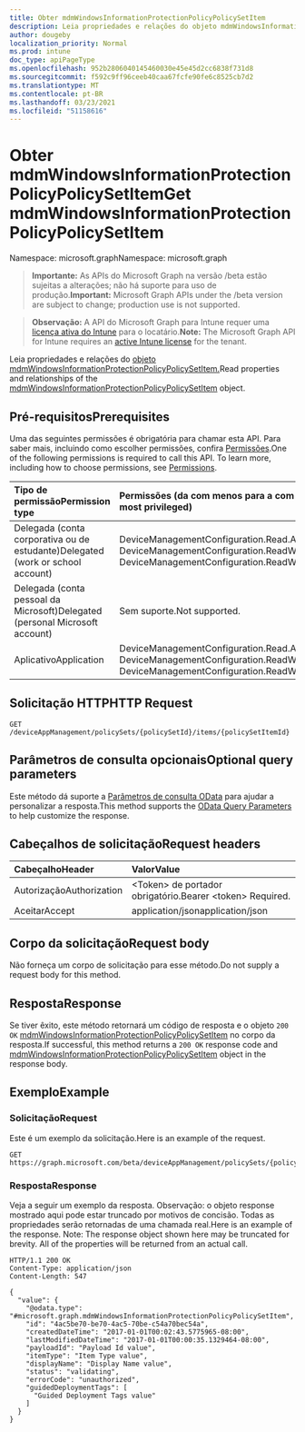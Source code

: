 ```yaml
---
title: Obter mdmWindowsInformationProtectionPolicyPolicySetItem
description: Leia propriedades e relações do objeto mdmWindowsInformationProtectionPolicyPolicySetItem.
author: dougeby
localization_priority: Normal
ms.prod: intune
doc_type: apiPageType
ms.openlocfilehash: 952b2806040145460030e45e45d2cc6838f731d8
ms.sourcegitcommit: f592c9ff96ceeb40caa67fcfe90fe6c8525cb7d2
ms.translationtype: MT
ms.contentlocale: pt-BR
ms.lasthandoff: 03/23/2021
ms.locfileid: "51158616"
---
```

# <a name="get-mdmwindowsinformationprotectionpolicypolicysetitem"></a><span data-ttu-id="e72c8-103">Obter mdmWindowsInformationProtectionPolicyPolicySetItem</span><span class="sxs-lookup"><span data-stu-id="e72c8-103">Get mdmWindowsInformationProtectionPolicyPolicySetItem</span></span>

<span data-ttu-id="e72c8-104">Namespace: microsoft.graph</span><span class="sxs-lookup"><span data-stu-id="e72c8-104">Namespace: microsoft.graph</span></span>

> <span data-ttu-id="e72c8-105">**Importante:** As APIs do Microsoft Graph na versão /beta estão sujeitas a alterações; não há suporte para uso de produção.</span><span class="sxs-lookup"><span data-stu-id="e72c8-105">**Important:** Microsoft Graph APIs under the /beta version are subject to change; production use is not supported.</span></span>

> <span data-ttu-id="e72c8-106">**Observação:** A API do Microsoft Graph para Intune requer uma [licença ativa do Intune](https://go.microsoft.com/fwlink/?linkid=839381) para o locatário.</span><span class="sxs-lookup"><span data-stu-id="e72c8-106">**Note:** The Microsoft Graph API for Intune requires an [active Intune license](https://go.microsoft.com/fwlink/?linkid=839381) for the tenant.</span></span>

<span data-ttu-id="e72c8-107">Leia propriedades e relações do [objeto mdmWindowsInformationProtectionPolicyPolicySetItem.](../resources/intune-policyset-mdmwindowsinformationprotectionpolicypolicysetitem.md)</span><span class="sxs-lookup"><span data-stu-id="e72c8-107">Read properties and relationships of the [mdmWindowsInformationProtectionPolicyPolicySetItem](../resources/intune-policyset-mdmwindowsinformationprotectionpolicypolicysetitem.md) object.</span></span>

## <a name="prerequisites"></a><span data-ttu-id="e72c8-108">Pré-requisitos</span><span class="sxs-lookup"><span data-stu-id="e72c8-108">Prerequisites</span></span>
<span data-ttu-id="e72c8-p101">Uma das seguintes permissões é obrigatória para chamar esta API. Para saber mais, incluindo como escolher permissões, confira [Permissões](/graph/permissions-reference).</span><span class="sxs-lookup"><span data-stu-id="e72c8-p101">One of the following permissions is required to call this API. To learn more, including how to choose permissions, see [Permissions](/graph/permissions-reference).</span></span>

|<span data-ttu-id="e72c8-111">Tipo de permissão</span><span class="sxs-lookup"><span data-stu-id="e72c8-111">Permission type</span></span>|<span data-ttu-id="e72c8-112">Permissões (da com menos para a com mais privilégios)</span><span class="sxs-lookup"><span data-stu-id="e72c8-112">Permissions (from least to most privileged)</span></span>|
|:---|:---|
|<span data-ttu-id="e72c8-113">Delegada (conta corporativa ou de estudante)</span><span class="sxs-lookup"><span data-stu-id="e72c8-113">Delegated (work or school account)</span></span>|<span data-ttu-id="e72c8-114">DeviceManagementConfiguration.Read.All, DeviceManagementConfiguration.ReadWrite.All</span><span class="sxs-lookup"><span data-stu-id="e72c8-114">DeviceManagementConfiguration.Read.All, DeviceManagementConfiguration.ReadWrite.All</span></span>|
|<span data-ttu-id="e72c8-115">Delegada (conta pessoal da Microsoft)</span><span class="sxs-lookup"><span data-stu-id="e72c8-115">Delegated (personal Microsoft account)</span></span>|<span data-ttu-id="e72c8-116">Sem suporte.</span><span class="sxs-lookup"><span data-stu-id="e72c8-116">Not supported.</span></span>|
|<span data-ttu-id="e72c8-117">Aplicativo</span><span class="sxs-lookup"><span data-stu-id="e72c8-117">Application</span></span>|<span data-ttu-id="e72c8-118">DeviceManagementConfiguration.Read.All, DeviceManagementConfiguration.ReadWrite.All</span><span class="sxs-lookup"><span data-stu-id="e72c8-118">DeviceManagementConfiguration.Read.All, DeviceManagementConfiguration.ReadWrite.All</span></span>|

## <a name="http-request"></a><span data-ttu-id="e72c8-119">Solicitação HTTP</span><span class="sxs-lookup"><span data-stu-id="e72c8-119">HTTP Request</span></span>
<!-- {
  "blockType": "ignored"
}
-->
``` http
GET /deviceAppManagement/policySets/{policySetId}/items/{policySetItemId}
```

## <a name="optional-query-parameters"></a><span data-ttu-id="e72c8-120">Parâmetros de consulta opcionais</span><span class="sxs-lookup"><span data-stu-id="e72c8-120">Optional query parameters</span></span>
<span data-ttu-id="e72c8-121">Este método dá suporte a [Parâmetros de consulta OData](/graph/query-parameters) para ajudar a personalizar a resposta.</span><span class="sxs-lookup"><span data-stu-id="e72c8-121">This method supports the [OData Query Parameters](/graph/query-parameters) to help customize the response.</span></span>

## <a name="request-headers"></a><span data-ttu-id="e72c8-122">Cabeçalhos de solicitação</span><span class="sxs-lookup"><span data-stu-id="e72c8-122">Request headers</span></span>
|<span data-ttu-id="e72c8-123">Cabeçalho</span><span class="sxs-lookup"><span data-stu-id="e72c8-123">Header</span></span>|<span data-ttu-id="e72c8-124">Valor</span><span class="sxs-lookup"><span data-stu-id="e72c8-124">Value</span></span>|
|:---|:---|
|<span data-ttu-id="e72c8-125">Autorização</span><span class="sxs-lookup"><span data-stu-id="e72c8-125">Authorization</span></span>|<span data-ttu-id="e72c8-126">&lt;Token&gt; de portador obrigatório.</span><span class="sxs-lookup"><span data-stu-id="e72c8-126">Bearer &lt;token&gt; Required.</span></span>|
|<span data-ttu-id="e72c8-127">Aceitar</span><span class="sxs-lookup"><span data-stu-id="e72c8-127">Accept</span></span>|<span data-ttu-id="e72c8-128">application/json</span><span class="sxs-lookup"><span data-stu-id="e72c8-128">application/json</span></span>|

## <a name="request-body"></a><span data-ttu-id="e72c8-129">Corpo da solicitação</span><span class="sxs-lookup"><span data-stu-id="e72c8-129">Request body</span></span>
<span data-ttu-id="e72c8-130">Não forneça um corpo de solicitação para esse método.</span><span class="sxs-lookup"><span data-stu-id="e72c8-130">Do not supply a request body for this method.</span></span>

## <a name="response"></a><span data-ttu-id="e72c8-131">Resposta</span><span class="sxs-lookup"><span data-stu-id="e72c8-131">Response</span></span>
<span data-ttu-id="e72c8-132">Se tiver êxito, este método retornará um código de resposta e o objeto `200 OK` [mdmWindowsInformationProtectionPolicyPolicySetItem](../resources/intune-policyset-mdmwindowsinformationprotectionpolicypolicysetitem.md) no corpo da resposta.</span><span class="sxs-lookup"><span data-stu-id="e72c8-132">If successful, this method returns a `200 OK` response code and [mdmWindowsInformationProtectionPolicyPolicySetItem](../resources/intune-policyset-mdmwindowsinformationprotectionpolicypolicysetitem.md) object in the response body.</span></span>

## <a name="example"></a><span data-ttu-id="e72c8-133">Exemplo</span><span class="sxs-lookup"><span data-stu-id="e72c8-133">Example</span></span>

### <a name="request"></a><span data-ttu-id="e72c8-134">Solicitação</span><span class="sxs-lookup"><span data-stu-id="e72c8-134">Request</span></span>
<span data-ttu-id="e72c8-135">Este é um exemplo da solicitação.</span><span class="sxs-lookup"><span data-stu-id="e72c8-135">Here is an example of the request.</span></span>
``` http
GET https://graph.microsoft.com/beta/deviceAppManagement/policySets/{policySetId}/items/{policySetItemId}
```

### <a name="response"></a><span data-ttu-id="e72c8-136">Resposta</span><span class="sxs-lookup"><span data-stu-id="e72c8-136">Response</span></span>
<span data-ttu-id="e72c8-p102">Veja a seguir um exemplo da resposta. Observação: o objeto response mostrado aqui pode estar truncado por motivos de concisão. Todas as propriedades serão retornadas de uma chamada real.</span><span class="sxs-lookup"><span data-stu-id="e72c8-p102">Here is an example of the response. Note: The response object shown here may be truncated for brevity. All of the properties will be returned from an actual call.</span></span>
``` http
HTTP/1.1 200 OK
Content-Type: application/json
Content-Length: 547

{
  "value": {
    "@odata.type": "#microsoft.graph.mdmWindowsInformationProtectionPolicyPolicySetItem",
    "id": "4ac5be70-be70-4ac5-70be-c54a70bec54a",
    "createdDateTime": "2017-01-01T00:02:43.5775965-08:00",
    "lastModifiedDateTime": "2017-01-01T00:00:35.1329464-08:00",
    "payloadId": "Payload Id value",
    "itemType": "Item Type value",
    "displayName": "Display Name value",
    "status": "validating",
    "errorCode": "unauthorized",
    "guidedDeploymentTags": [
      "Guided Deployment Tags value"
    ]
  }
}
```




